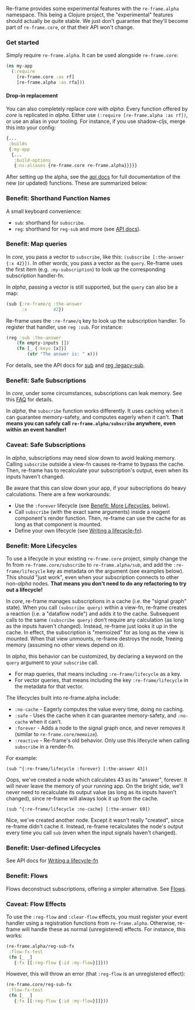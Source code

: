 Re-frame provides some experimental features with the `re-frame.alpha` namespace.
This being a Clojure project, the "experimental" features should actually be quite stable.
We just don't guarantee that they'll become part of `re-frame.core`, or that their API won't change.

### Get started
Simply require `re-frame.alpha`. It can be used alongside `re-frame.core`:

```clojure
(ns my-app
  (:require
	[re-frame.core :as rf]
	[re-frame.alpha :as rfa]))
```

#### Drop-in replacement

You can also completely replace *core* with *alpha*. Every function offered by *core* is replicated in *alpha*.
Either use `(:require [re-frame.alpha :as rf])`, or use an alias in your tooling.
For instance, if you use shadow-cljs, merge this into your config:

```clojure
{...
 :builds
 {:my-app
  {...
   :build-options
   {:ns-aliases {re-frame.core re-frame.alpha}}}}}
```

After setting up the alpha, see the [api docs](/re-frame/api-re-frame.alpha) for full documentation of the new (or updated) functions.
These are summarized below:

### Benefit: Shorthand Function Names

A small keyboard convenience:

- `sub`: shorthand for `subscribe`.
- `reg`: shorthand for `reg-sub` and more (see [API docs](/re-frame/api-re-frame.alpha/#sub)).

### Benefit: Map queries

In *core*, you pass a vector to `subscribe`, like this: `(subscribe [:the-answer {:x 42}])`.
In other words, you pass a vector as the `query`.
Re-frame uses the first item (e.g. `:my-subscription`) to look up the corresponding subscription handler-fn.

In *alpha*, passing a vector is still supported, but the `query` can also be a map:

```clojure
(sub {:re-frame/q :the-answer
      :x          42})
```

Re-frame uses the `:re-frame/q` key to look up the subscription handler.
To register that handler, use `reg :sub`. For instance:

```clojure
(reg :sub :the-answer
	(fn empty-inputs [])
	(fn [_ {:keys [x]}]
		(str "The answer is: " x)))
```

For details, see the API docs for
[sub](/re-frame/api-re-frame.alpha/#sub)
and
[reg :legacy-sub](/re-frame/api-re-frame.alpha/#reg-legacy-sub).

### Benefit: Safe Subscriptions

In *core*, under some circumstances, subscriptions can leak memory.
See this [FAQ](/re-frame/FAQs/UseASubscriptionInAnEventHandler/) for details.

In *alpha*, the `subscribe` function works differently. It uses caching when it can guarantee memory-safety,
and computes eagerly when it can't.
**That means you can safely call `re-frame.alpha/subscribe` anywhere, even within an event handler!**

### Caveat: Safe Subscriptions

In *alpha*, subscriptions may need slow down to avoid leaking memory.
Calling `subscribe` outside a view-fn causes re-frame to bypass the cache.
Then, re-frame has to recalculate your subscription's output, even when its inputs haven't changed.

Be aware that this can slow down your app, if your subscriptions do heavy calculations.
There are a few workarounds:

- Use the `:forever` lifecycle (see [Benefit: More Lifecycles](/re-frame/FAQs/alpha/#benefit-more-lifecycles), below).
- Call `subscribe` (with the exact same arguments) inside a reagent component's render function.
  Then, re-frame can use the cache for as long as that component is mounted.
- Define your own lifecycle (see [Writing a lifecycle-fn](/re-frame/api-re-frame.alpha/#writing-a-lifecycle-fn)).

### Benefit: More Lifecycles

To use a lifecycle in your existing `re-frame.core` project, simply change the
fn from `re-frame.core/subscribe` to `re-frame.alpha/sub`, and add the `:re-frame/lifecycle` key
as metadata on the argument (see examples below). This should "just work",
even when your subscription connects to other non-*alpha* nodes.
**That means you don't need to do any refactoring to try out a lifecycle!**

In *core*, re-frame manages subscriptions in a cache (i.e. the "signal graph" state).
When you call `(subscribe query)` within a view-fn, re-frame creates a reaction (i.e. a "dataflow node")
and adds it to the cache. Subsequent calls to the same `(subscribe query)` don't require any calculation
(as long as the inputs haven't changed). Instead, re-frame just looks it up in the cache.
In effect, the subscription is "memoized" for as long as the view is mounted.
When that view unmounts, re-frame destroys the node, freeing memory
(assuming no other views depend on it).

In *alpha*, this behavior can be customized, by declaring a keyword on the `query` argument to your `subscribe` call.

- For map queries, that means including `:re-frame/lifecycle` as a key.
- For vector queries, that means including the key `:re-frame/lifecycle` in the metadata for that vector.

The lifecycles built into re-frame.alpha include:

- `:no-cache` - Eagerly computes the value every time, doing no caching.
- `:safe` - Uses the cache when it can guarantee memory-safety, and `:no-cache` when it can't.
- `:forever` - Adds a node to the signal graph once, and never removes it (similar to `re-frame.core/memoize`).
- `:reactive` - Re-frame's old behavior. Only use this lifecycle when calling `subscribe` in a render-fn.

For example:

`(sub ^{:re-frame/lifecycle :forever} [:the-answer 43])`

Oops, we've created a node which calculates 43 as its "answer", forever.
It will never leave the memory of your running app. On the bright side,
we'll never need to recalculate its output value (as long as its inputs haven't changed),
since re-frame will always look it up from the cache.

`(sub ^{:re-frame/lifecycle :no-cache} [:the-answer 69])`

Nice, we've created another node. Except it wasn't really "created", since re-frame didn't cache it.
Instead, re-frame recalculates the node's output every time you call `sub`
(even when the input signals haven't changed).

### Benefit: User-defined Lifecycles

See API docs for [Writing a lifecycle-fn](/re-frame/api-re-frame.alpha/#writing-a-lifecycle-fn)

### Benefit: Flows

Flows deconstruct subscriptions, offering a simpler alternative. See [Flows](/re-frame/Flows).

### Caveat: Flow Effects

To use the `:reg-flow` and `:clear-flow` effects, you must register your event handler
using a registration functions from `re-frame.alpha`. Otherwise, re-frame will handle these
as normal (unregistered) effects. For instance, this works:

```clojure
(re-frame.alpha/reg-sub-fx
 :flow-fx-test
 (fn [_ _]
   {:fx [[:reg-flow {:id :my-flow}]]}))
```

However, this will throw an error (that `:reg-flow` is an unregistered effect):

```clojure
(re-frame.core/reg-sub-fx
 :flow-fx-test
 (fn [_ _]
   {:fx [[:reg-flow {:id :my-flow}]]}))
```
